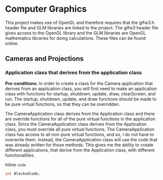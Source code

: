 # **Computer Graphics**

This project makes use of OpenGL and therefore requires that the glfw3.h header file and GLM libraries are linked to the project. The glfw3 header file gives access to the OpenGL library and the GLM libraries are OpenGL mathematics libraries for doing calculations. These files can be found online.

## **Cameras and Projections**

### **Application class that derives from the application class**

**Pre-conditions:** In order to create a class for the Camera application that derives from an application class, you will first need to make an application class with functions for startup, shutdown, update, draw, clearScreen, and run. The startup, shutdown, update, and draw functions should be made to be pure virtual functions, so that they can be overridden.

The CameraApplication class derives from the Application class and there are override functions for all of the pure virtual functions in the application class. Since the CameraApplication class derives from the Application class, you must override all pure virtual functions. The CameraApplication class has access to all non-pure virtual functions, and so, I do not have to overwrite them. Instead, the CameraApplication class will use the code that was already written for those methods. This gives me the ability to create different applications, that derive from the Application class, with different functionalities.








Inline `code`

```c++
int BlockedCode;
```